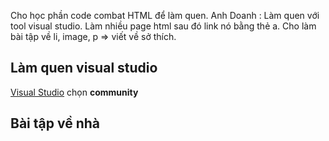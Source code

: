 Cho học phần code combat HTML để làm quen.
Anh Doanh :
Làm quen với tool visual studio.
Làm nhiều page html sau đó link nó bằng thẻ a.
Cho làm bài tập về li, image, p => viết về sở thích.
## Làm quen visual studio
[Visual Studio](https://visualstudio.microsoft.com/downloads/) chọn **community**
## Bài tập về nhà

